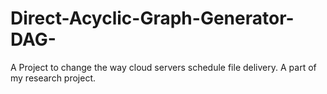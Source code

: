 # Direct-Acyclic-Graph-Generator-DAG-

A Project to change the way cloud servers schedule file delivery. A part of my research project.
